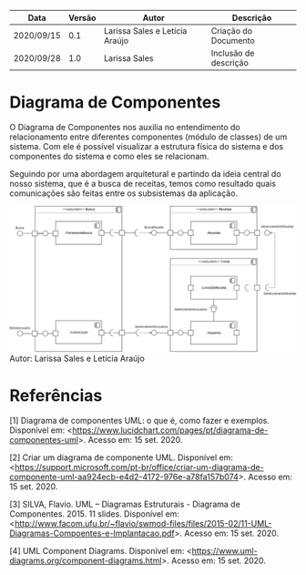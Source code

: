 | Data |Versão| Autor | Descrição |
| ---- | ---- | ----- | --------- |
| 2020/09/15 | 0.1 | Larissa Sales e Letícia Araújo | Criação do Documento |
| 2020/09/28 | 1.0 | Larissa Sales | Inclusão de descrição |

# Diagrama de Componentes

O Diagrama de Componentes nos auxilia no entendimento do relacionamento entre diferentes componentes (módulo de classes) de um sistema. Com ele é possível visualizar a estrutura física do sistema e dos componentes do sistema e como eles se relacionam.

Seguindo por uma abordagem arquitetural e partindo da ideia central do nosso sistema, que é a busca de receitas, temos como resultado quais comunicações são feitas entre os subsistemas da aplicação.

![](../assets/04-modelagem/20200915-diagrama-componentes.png)
Autor: Larissa Sales e Letícia Araújo

# Referências

[1] Diagrama de componentes UML: o que é, como fazer e exemplos. Disponível em: <<https://www.lucidchart.com/pages/pt/diagrama-de-componentes-uml>>. Acesso em: 15 set. 2020.

[2] Criar um diagrama de componente UML. Disponível em: <<https://support.microsoft.com/pt-br/office/criar-um-diagrama-de-componente-uml-aa924ecb-e4d2-4172-976e-a78fa157b074>>. Acesso em: 15 set. 2020.

[3] SILVA, Flavio. UML – Diagramas Estruturais - Diagrama de Componentes. 2015. 11 slides. Disponível em: <<http://www.facom.ufu.br/~flavio/swmod-files/files/2015-02/11-UML-Diagramas-Compoentes-e-Implantacao.pdf>>. Acesso em: 15 set. 2020.

[4] UML Component Diagrams. Disponível em: <<https://www.uml-diagrams.org/component-diagrams.html>>. Acesso em: 15 set. 2020.